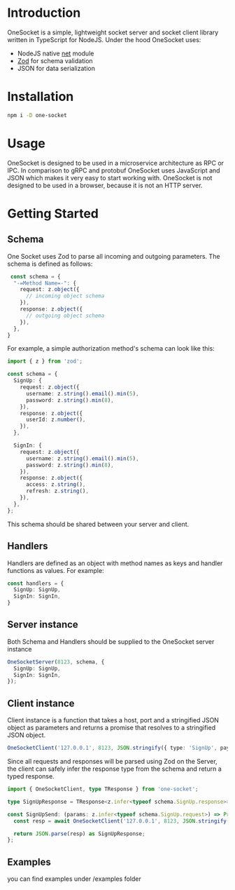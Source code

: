 # Introduction

OneSocket is a simple, lightweight socket server and socket client library written in TypeScript for NodeJS.
Under the hood OneSocket uses:
 - NodeJS native [net](https://nodejs.org/api/net.html) module 
 - [Zod](https://zod.dev) for schema validation
 - JSON for data serialization

# Installation

```bash
npm i -D one-socket
```

# Usage
OneSocket is designed to be used in a microservice architecture as RPC or IPC. In comparison to gRPC and protobuf OneSocket uses JavaScript and JSON
which makes it very easy to start working with. OneSocket is not designed to be used in a browser, because it is not an HTTP server.

# Getting Started
## Schema
One Socket uses Zod to parse all incoming and outgoing parameters. The schema is defined as follows:

```TypeScript
 const schema = {
  "-=Method Name=-": {
    request: z.object({
      // incoming object schema
    }),
    response: z.object({
      // outgoing object schema
    }),
  },
}
```

For example, a simple authorization method's schema can look like this:
```TypeScript
import { z } from 'zod';

const schema = {
  SignUp: {
    request: z.object({
      username: z.string().email().min(5),
      password: z.string().min(8),
    }),
    response: z.object({
      userId: z.number(),
    }),
  },

  SignIn: {
    request: z.object({
      username: z.string().email().min(5),
      password: z.string().min(8),
    }),
    response: z.object({
      access: z.string(),
      refresh: z.string(),
    }),
  },
};
```
This schema should be shared between your server and client.
## Handlers
Handlers are defined as an object with method names as keys and handler functions as values. For example:
```TypeScript
const handlers = {
  SignUp: SignUp,
  SignIn: SignIn,
}
```
## Server instance
Both Schema and Handlers should be supplied to the OneSocket server instance
```TypeScript
OneSocketServer(8123, schema, {
  SignUp: SignUp,
  SignIn: SignIn,
});
```
## Client instance
Client instance is a function that takes a host, port and a stringified JSON object as parameters and returns a promise that resolves to a stringified JSON object.
```TypeScript
OneSocketClient('127.0.0.1', 8123, JSON.stringify({ type: 'SignUp', payload: { username: 'admin', password: '123' } }));
```
Since all requests and responses will be parsed using Zod on the Server, the client can safely infer the response type from the schema and return a typed response.
```TypeScript
import { OneSocketClient, type TResponse } from 'one-socket';

type SignUpResponse = TResponse<z.infer<typeof schema.SignUp.response>>;

const SignUpSend: (params: z.infer<typeof schema.SignUp.request>) => Promise<SignUpResponse> = async (params) => {
  const resp = await OneSocketClient('127.0.0.1', 8123, JSON.stringify({ type: 'SignUp', payload: params }));

  return JSON.parse(resp) as SignUpResponse;
};
```

## Examples
you can find examples under /examples folder